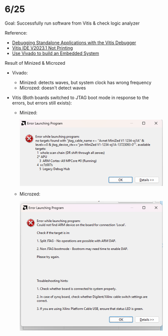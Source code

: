 # 6/25

Goal: Successfully run software from Vitis & check logic analyzer

Reference:

- [Debugging Standalone Applications with the Vitis Debugger](https://xilinx.github.io/Embedded-Design-Tutorials/docs/2021.2/build/html/docs/Introduction/ZynqMPSoC-EDT/5-debugging-with-vitis-debugger.html)
- [Vitis IDE V2023.1 Not Printing](https://support.xilinx.com/s/question/0D54U00008VPpkRSAT/vitis-ide-v20231-not-printing)
- [Use Vivado to build an Embedded System](https://xilinx.github.io/xup_embedded_system_design_flow/lab1.html)

Result of Minized & Microzed

- Vivado:
  - Minized: detects waves, but system clock has wrong frequency
  - Microzed: doesn't detect waves

- Vitis (Both boards switched to JTAG boot mode in response to the errors, but errors still exists):
   - Minized:
      
      ![MinizedVitisError](MinizedVitisError.png)
   - Microzed:

      ![MicrozedVitisError](MicrozedVitisError.png)